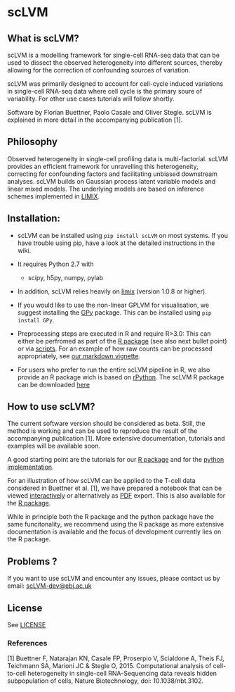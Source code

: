 # scLVM


## What is scLVM?

scLVM is a modelling framework for single-cell RNA-seq data that can be used to dissect the observed heterogeneity into different sources, thereby allowing for the correction of confounding sources of variation. 

scLVM was primarily designed to account for cell-cycle induced variations in single-cell RNA-seq data where cell cycle is the primary soure of variability. For other use cases tutorials will follow shortly.

Software by Florian Buettner, Paolo Casale and Oliver Stegle. scLVM is explained in more detail in the accompanying publication [1].

## Philosophy

Observed heterogeneity in single-cell profiling data is multi-factorial. scLVM provides an efficient framework for unravelling this heterogeneity, correcting for confounding factors and facilitating unbiased downstream analyses. scLVM builds on Gaussian process latent variable models and linear mixed models. The underlying models are based on inference schemes implemented in [LIMIX](https://github.com/PMBio/limix).

## Installation:

* scLVM can be installed  using ``pip install scLVM`` on most systems. If you have trouble using pip, have a look at the detailed instructions in the wiki.
 
* It requires Python 2.7 with
  - scipy, h5py, numpy, pylab

* In addition, scLVM relies heavily on [limix](https://github.com/limix/limix) (version 1.0.8 or higher).

* If you would like to use the non-linear GPLVM for visualisation, we suggest installing the [GPy](https://github.com/SheffieldML/GPy) package. This can be installed using `pip install GPy`.

* Preprocessing steps are executed in R and require R>3.0:
This can either be perfromed as part of the [R package](https://github.com/PMBio/scLVM/blob/master/R/tutorials/scLVM_vignette.Rmd) (see also next bullet point) or via [scripts](https://github.com/PMBio/scLVM/blob/master/R/scripts/transform_counts_demo.Rmd). For an example  of how raw counts can be processed appropriately, see [our markdown vignette](https://github.com/PMBio/scLVM/blob/master/R/tutorials/scLVM_vignette.Rmd).

* For users who prefer to run the entire scLVM pipeline in R, we also provide an R package wich is based on [rPython](http://cran.r-project.org/web/packages/rPython/index.html). The scLVM R package can be downloaded [here](https://github.com/PMBio/scLVM/tree/master/R)

## How to use scLVM?
The current software version should be considered as beta. Still, the method is working and can be used to reproduce the result of the accompanying publication [1]. More extensive documentation, tutorials and examples will be available soon.

A good starting point are the tutorials for our [R package](https://github.com/PMBio/scLVM/tree/master/R/tutorials) and for the [python implementation](https://github.com/PMBio/scLVM/blob/master/tutorials).

For an illustration of how scLVM can be applied to the T-cell data considered in Buettner et al. [1], we have prepared a notebook that can be viewed [interactively](http://nbviewer.ipython.org/github/pmbio/scLVM/blob/master/tutorials/tcell_demo.ipynb) or alternatively as [PDF](https://github.com/PMBio/scLVM/blob/master/tutorials/tcell_demo.pdf) export. This is also available for the [R package](https://github.com/PMBio/scLVM/blob/master/R/tutorials/scLVM_vignette.Rmd).

While in principle both the R package and the python package have the same funcitonality, we recommend using the R package as more extensive documentation is available and the focus of development currently lies on the R package.


## Problems ?

If you want to use scLVM and encounter any issues, please contact us by email: scLVM-dev@ebi.ac.uk

## License
See [LICENSE](https://github.com/PMBio/scLVM/blob/master/license.txt)

### References
[1] Buettner F, Natarajan KN, Casale FP, Proserpio V, Scialdone A, Theis FJ, Teichmann SA, Marioni JC & Stegle O, 2015. Computational analysis of cell-to-cell heterogeneity in single-cell RNA-Sequencing data reveals hidden subpopulation of cells, Nature Biotechnology, doi: 10.1038/nbt.3102.
